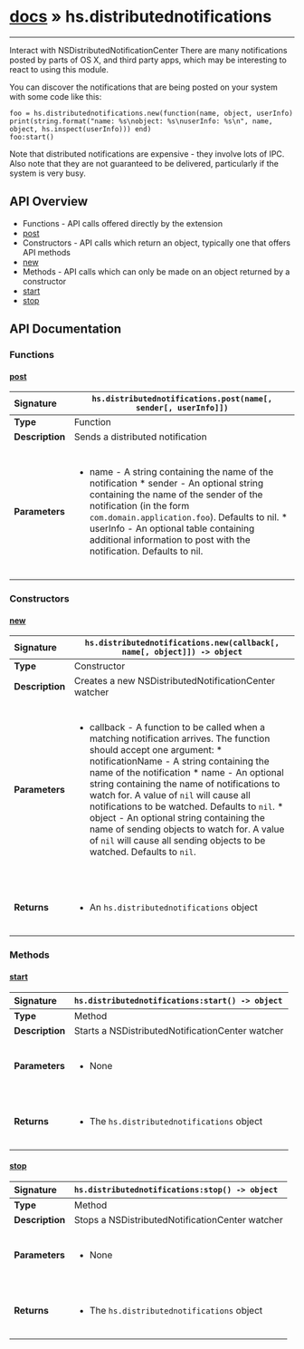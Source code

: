# [docs](index.md) » hs.distributednotifications
---

Interact with NSDistributedNotificationCenter
There are many notifications posted by parts of OS X, and third party apps, which may be interesting to react to using this module.

You can discover the notifications that are being posted on your system with some code like this:
```
foo = hs.distributednotifications.new(function(name, object, userInfo) print(string.format("name: %s\nobject: %s\nuserInfo: %s\n", name, object, hs.inspect(userInfo))) end)
foo:start()
```

Note that distributed notifications are expensive - they involve lots of IPC. Also note that they are not guaranteed to be delivered, particularly if the system is very busy.

## API Overview
* Functions - API calls offered directly by the extension
 * [post](#post)
* Constructors - API calls which return an object, typically one that offers API methods
 * [new](#new)
* Methods - API calls which can only be made on an object returned by a constructor
 * [start](#start)
 * [stop](#stop)

## API Documentation

### Functions

#### [post](#post)
| <span style="float: left;">**Signature**</span> | <span style="float: left;">`hs.distributednotifications.post(name[, sender[, userInfo]])` </span>                                                          |
| -----------------------------------------------------|---------------------------------------------------------------------------------------------------------|
| **Type**                                             | Function                                                                                         |
| **Description**                                      | Sends a distributed notification                                                                                         |
| **Parameters**                                       | <ul><br /><li>name - A string containing the name of the notification * sender - An optional string containing the name of the sender of the notification (in the form <code>com.domain.application.foo</code>). Defaults to nil. * userInfo - An optional table containing additional information to post with the notification. Defaults to nil.</li><br /></ul>                                        |

### Constructors

#### [new](#new)
| <span style="float: left;">**Signature**</span> | <span style="float: left;">`hs.distributednotifications.new(callback[, name[, object]]) -> object` </span>                                                          |
| -----------------------------------------------------|---------------------------------------------------------------------------------------------------------|
| **Type**                                             | Constructor                                                                                         |
| **Description**                                      | Creates a new NSDistributedNotificationCenter watcher                                                                                         |
| **Parameters**                                       | <ul><br /><li>callback - A function to be called when a matching notification arrives. The function should accept one argument:  * notificationName - A string containing the name of the notification * name - An optional string containing the name of notifications to watch for. A value of <code>nil</code> will cause all notifications to be watched. Defaults to <code>nil</code>. * object - An optional string containing the name of sending objects to watch for. A value of <code>nil</code> will cause all sending objects to be watched. Defaults to <code>nil</code>.</li><br /></ul>                                        |
| **Returns**                                          | <ul><br /><li>An <code>hs.distributednotifications</code> object</li><br /></ul>                                           |

### Methods

#### [start](#start)
| <span style="float: left;">**Signature**</span> | <span style="float: left;">`hs.distributednotifications:start() -> object` </span>                                                          |
| -----------------------------------------------------|---------------------------------------------------------------------------------------------------------|
| **Type**                                             | Method                                                                                         |
| **Description**                                      | Starts a NSDistributedNotificationCenter watcher                                                                                         |
| **Parameters**                                       | <ul><br /><li>None</li><br /></ul>                                        |
| **Returns**                                          | <ul><br /><li>The <code>hs.distributednotifications</code> object</li><br /></ul>                                           |

#### [stop](#stop)
| <span style="float: left;">**Signature**</span> | <span style="float: left;">`hs.distributednotifications:stop() -> object` </span>                                                          |
| -----------------------------------------------------|---------------------------------------------------------------------------------------------------------|
| **Type**                                             | Method                                                                                         |
| **Description**                                      | Stops a NSDistributedNotificationCenter watcher                                                                                         |
| **Parameters**                                       | <ul><br /><li>None</li><br /></ul>                                        |
| **Returns**                                          | <ul><br /><li>The <code>hs.distributednotifications</code> object</li><br /></ul>                                           |

